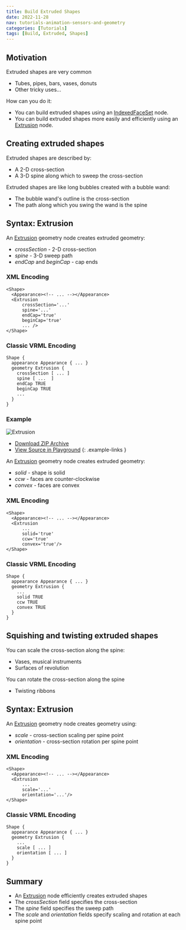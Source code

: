 ```yaml
---
title: Build Extruded Shapes
date: 2022-11-28
nav: tutorials-animation-sensors-and-geometry
categories: [Tutorials]
tags: [Build, Extruded, Shapes]
---
```

## Motivation

Extruded shapes are very common

- Tubes, pipes, bars, vases, donuts
- Other tricky uses...

How can you do it:

- You can build extruded shapes using an [IndexedFaceSet](/x_ite/components/geometry3d/indexedfaceset/) node.
- You can build extruded shapes more easily and efficiently using an [Extrusion](/x_ite/components/geometry3d/extrusion/) node.

## Creating extruded shapes

Extruded shapes are described by:

- A 2-D cross-section
- A 3-D spine along which to sweep the cross-section

Extruded shapes are like long bubbles created with a bubble wand:

- The bubble wand's outline is the cross-section
- The path along which you swing the wand is the spine

## Syntax: Extrusion

An [Extrusion](/x_ite/components/geometry3d/extrusion/) geometry node creates extruded geometry:

- *crossSection* - 2-D cross-section
- *spine* - 3-D sweep path
- *endCap* and *beginCap* - cap ends

### XML Encoding

```x3d
<Shape>
  <Appearance><!-- ... --></Appearance>
  <Extrusion
      crossSection='...'
      spine='...'
      endCap='true'
      beginCap='true'
      ... />
</Shape>
```

### Classic VRML Encoding

```vrml
Shape {
  appearance Appearance { ... }
  geometry Extrusion {
    crossSection [ ... ]
    spine [ ...  ]
    endCap TRUE
    beginCap TRUE
    ...
  }
}
```

### Example

<x3d-canvas src="https://create3000.github.io/media/tutorials/scenes/extrusion1/extrusion1.x3dv" update="auto">
  <img src="https://create3000.github.io/media/tutorials/scenes/extrusion1/screenshot.avif" alt="Extrusion"/>
</x3d-canvas>

- [Download ZIP Archive](https://create3000.github.io/media/tutorials/scenes/extrusion1/extrusion1.zip)
- [View Source in Playground](/x_ite/playground/?url=https://create3000.github.io/media/tutorials/scenes/extrusion1/extrusion1.x3dv)
{: .example-links }

An [Extrusion](/x_ite/components/geometry3d/extrusion/) geometry node creates extruded geometry:

- *solid* - shape is solid
- *ccw* - faces are counter-clockwise
- *convex* - faces are convex

### XML Encoding

```x3d
<Shape>
  <Appearance><!-- ... --></Appearance>
  <Extrusion
      ...
      solid='true'
      ccw='true'
      convex='true'/>
</Shape>
```

### Classic VRML Encoding

```vrml
Shape {
  appearance Appearance { ... }
  geometry Extrusion {
    ...
    solid TRUE
    ccw TRUE
    convex TRUE
  }
}
```

## Squishing and twisting extruded shapes

You can scale the cross-section along the spine:

- Vases, musical instruments
- Surfaces of revolution

You can rotate the cross-section along the spine

- Twisting ribbons

## Syntax: Extrusion

An [Extrusion](/x_ite/components/geometry3d/extrusion/) geometry node creates geometry using:

- *scale* - cross-section scaling per spine point
- *orientation* - cross-section rotation per spine point

### XML Encoding

```x3d
<Shape>
  <Appearance><!-- ... --></Appearance>
  <Extrusion
      ...
      scale='...'
      orientation='...'/>
</Shape>
```

### Classic VRML Encoding

```vrml
Shape {
  appearance Appearance { ... }
  geometry Extrusion {
    ...
    scale [ ... ]
    orientation [ ... ]
  }
}
```

## Summary

- An [Extrusion](/x_ite/components/geometry3d/extrusion/) node efficiently creates extruded shapes
- The *crossSection* field specifies the cross-section
- The *spine* field specifies the sweep path
- The *scale* and *orientation* fields specify scaling and rotation at each spine point
